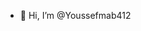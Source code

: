 - 👋 Hi, I’m @Youssefmab412

<!---
Youssefmab412/Youssefmab412 is a ✨ special ✨ repository because its `README.md` (this file) appears on your GitHub profile.
You can click the Preview link to take a look at your changes.
--->

